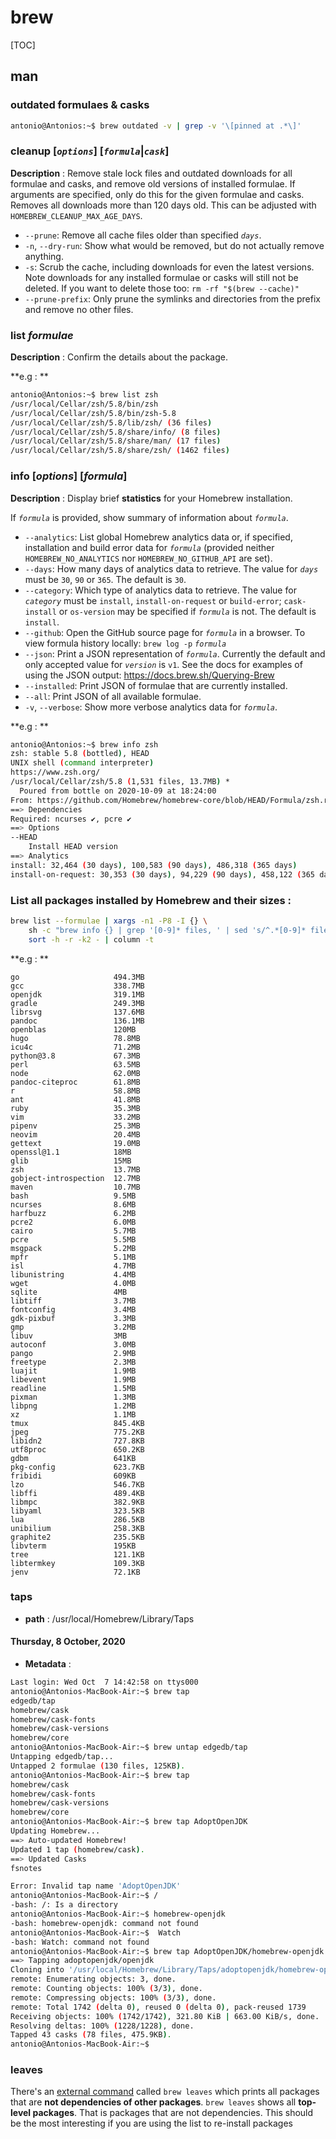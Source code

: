 # brew 

[TOC]

## man

### outdated formulaes & casks

```bash
antonio@Antonios:~$ brew outdated -v | grep -v '\[pinned at .*\]'
```





### cleanup [*`options`*] [*`formula`*|*`cask`*]

**Description** : Remove stale lock files and outdated downloads for all formulae and casks, and remove old versions of installed formulae. If arguments are specified, only do this for the given formulae and casks. Removes all downloads more than 120 days old. This can be adjusted with `HOMEBREW_CLEANUP_MAX_AGE_DAYS`.

  - `--prune`: Remove all cache files older than specified *`days`*.
  - `-n`, `--dry-run`: Show what would be removed, but do not actually remove anything.
  - `-s`: Scrub the cache, including downloads for even the latest versions. Note downloads for any installed formulae or casks will still not be deleted. If you want to delete those too: `rm -rf "$(brew --cache)"`
  - `--prune-prefix`: Only prune the symlinks and directories from the prefix and remove no other files.

  

### list _formulae_

**Description** : Confirm the details about the package.

**e.g : ** 

```bash
antonio@Antonios:~$ brew list zsh
/usr/local/Cellar/zsh/5.8/bin/zsh
/usr/local/Cellar/zsh/5.8/bin/zsh-5.8
/usr/local/Cellar/zsh/5.8/lib/zsh/ (36 files)
/usr/local/Cellar/zsh/5.8/share/info/ (8 files)
/usr/local/Cellar/zsh/5.8/share/man/ (17 files)
/usr/local/Cellar/zsh/5.8/share/zsh/ (1462 files)
```

### info [_options_] [_formula_]

**Description** : Display brief **statistics** for your Homebrew installation.

If *`formula`* is provided, show summary of information about *`formula`*.

  - `--analytics`: List global Homebrew analytics data or, if specified, installation and build error data for *`formula`* (provided neither `HOMEBREW_NO_ANALYTICS` nor `HOMEBREW_NO_GITHUB_API` are set).
  - `--days`: How many days of analytics data to retrieve. The value for *`days`* must be `30`, `90` or `365`. The default is `30`.
  - `--category`: Which type of analytics data to retrieve. The value for *`category`* must be `install`, `install-on-request` or `build-error`; `cask-install` or `os-version` may be specified if *`formula`* is not. The default is `install`.
  - `--github`: Open the GitHub source page for *`formula`* in a browser. To view formula history locally: `brew log -p` *`formula`*
  - `--json`: Print a JSON representation of *`formula`*. Currently the default and only accepted value for *`version`* is `v1`. See the docs for examples of using the JSON output: https://docs.brew.sh/Querying-Brew
  - `--installed`: Print JSON of formulae that are currently installed.
  - `--all`: Print JSON of all available formulae.
  - `-v`, `--verbose`: Show more verbose analytics data for *`formula`*.

**e.g : ** 

```bash
antonio@Antonios:~$ brew info zsh
zsh: stable 5.8 (bottled), HEAD
UNIX shell (command interpreter)
https://www.zsh.org/
/usr/local/Cellar/zsh/5.8 (1,531 files, 13.7MB) *
  Poured from bottle on 2020-10-09 at 18:24:00
From: https://github.com/Homebrew/homebrew-core/blob/HEAD/Formula/zsh.rb
==> Dependencies
Required: ncurses ✔, pcre ✔
==> Options
--HEAD
	Install HEAD version
==> Analytics
install: 32,464 (30 days), 100,583 (90 days), 486,318 (365 days)
install-on-request: 30,353 (30 days), 94,229 (90 days), 458,122 (365 days)
```



### List all packages installed by Homebrew and their sizes : 

```bash
brew list --formulae | xargs -n1 -P8 -I {} \
    sh -c "brew info {} | grep '[0-9]* files, ' | sed 's/^.*[0-9]* files, \(.*\)).*$/{} \1/'" | \
    sort -h -r -k2 - | column -t
```

**e.g : ** 

```
go                     494.3MB
gcc                    338.7MB
openjdk                319.1MB
gradle                 249.3MB
librsvg                137.6MB
pandoc                 136.1MB
openblas               120MB
hugo                   78.8MB
icu4c                  71.2MB
python@3.8             67.3MB
perl                   63.5MB
node                   62.0MB
pandoc-citeproc        61.8MB
r                      58.8MB
ant                    41.8MB
ruby                   35.3MB
vim                    33.2MB
pipenv                 25.3MB
neovim                 20.4MB
gettext                19.0MB
openssl@1.1            18MB
glib                   15MB
zsh                    13.7MB
gobject-introspection  12.7MB
maven                  10.7MB
bash                   9.5MB
ncurses                8.6MB
harfbuzz               6.2MB
pcre2                  6.0MB
cairo                  5.7MB
pcre                   5.5MB
msgpack                5.2MB
mpfr                   5.1MB
isl                    4.7MB
libunistring           4.4MB
wget                   4.0MB
sqlite                 4MB
libtiff                3.7MB
fontconfig             3.4MB
gdk-pixbuf             3.3MB
gmp                    3.2MB
libuv                  3MB
autoconf               3.0MB
pango                  2.9MB
freetype               2.3MB
luajit                 1.9MB
libevent               1.9MB
readline               1.5MB
pixman                 1.3MB
libpng                 1.2MB
xz                     1.1MB
tmux                   845.4KB
jpeg                   775.2KB
libidn2                727.8KB
utf8proc               650.2KB
gdbm                   641KB
pkg-config             623.7KB
fribidi                609KB
lzo                    546.7KB
libffi                 489.4KB
libmpc                 382.9KB
libyaml                323.5KB
lua                    286.5KB
unibilium              258.3KB
graphite2              235.5KB
libvterm               195KB
tree                   121.1KB
libtermkey             109.3KB
jenv                   72.1KB

```



### taps

- **path** : /usr/local/Homebrew/Library/Taps 

#### Thursday, 8 October, 2020

- **Metadata** :

```bash
Last login: Wed Oct  7 14:42:58 on ttys000
antonio@Antonios-MacBook-Air:~$ brew tap
edgedb/tap
homebrew/cask
homebrew/cask-fonts
homebrew/cask-versions
homebrew/core
antonio@Antonios-MacBook-Air:~$ brew untap edgedb/tap
Untapping edgedb/tap...
Untapped 2 formulae (130 files, 125KB).
antonio@Antonios-MacBook-Air:~$ brew tap
homebrew/cask
homebrew/cask-fonts
homebrew/cask-versions
homebrew/core
antonio@Antonios-MacBook-Air:~$ brew tap AdoptOpenJDK
Updating Homebrew...
==> Auto-updated Homebrew!
Updated 1 tap (homebrew/cask).
==> Updated Casks
fsnotes

Error: Invalid tap name 'AdoptOpenJDK'
antonio@Antonios-MacBook-Air:~$ /
-bash: /: Is a directory
antonio@Antonios-MacBook-Air:~$ homebrew-openjdk
-bash: homebrew-openjdk: command not found
antonio@Antonios-MacBook-Air:~$  Watch 
-bash: Watch: command not found
antonio@Antonios-MacBook-Air:~$ brew tap AdoptOpenJDK/homebrew-openjdk
==> Tapping adoptopenjdk/openjdk
Cloning into '/usr/local/Homebrew/Library/Taps/adoptopenjdk/homebrew-openjdk'...
remote: Enumerating objects: 3, done.
remote: Counting objects: 100% (3/3), done.
remote: Compressing objects: 100% (3/3), done.
remote: Total 1742 (delta 0), reused 0 (delta 0), pack-reused 1739
Receiving objects: 100% (1742/1742), 321.80 KiB | 663.00 KiB/s, done.
Resolving deltas: 100% (1228/1228), done.
Tapped 43 casks (78 files, 475.9KB).
antonio@Antonios-MacBook-Air:~$ 

```



### leaves

There's an [external command](https://github.com/mxcl/homebrew/wiki/External-Commands) called `brew leaves` which prints all packages that are **not dependencies of other packages**.
`brew leaves` shows all **top-level packages**. That is packages that are not dependencies. This should be the most interesting if you are using the list to re-install packages
